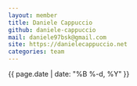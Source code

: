 ```yaml
---
layout: member
title: Daniele Cappuccio
github: daniele-cappuccio
mail: daniele97bsk@gmail.com
site: https://danielecappuccio.net
categories: team
---
```

{{ page.date | date: "%B %-d, %Y" }}

